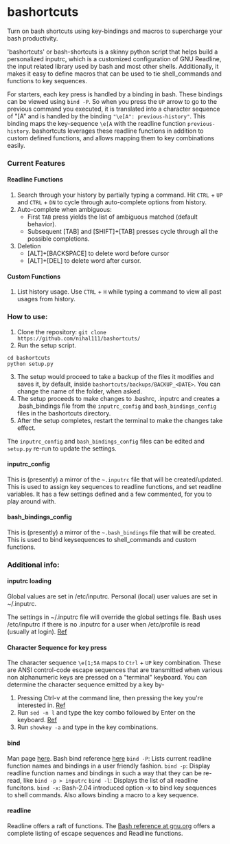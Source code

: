 # bashortcuts

Turn on bash shortcuts using key-bindings and macros to supercharge your bash productivity.

'bashortcuts' or bash-shortcuts is a skinny python script that helps build a personalized inputrc, which is a customized configuration of GNU Readline, the input related library used by bash and most other shells. Additionally, it makes it easy to define macros that can be used to tie shell_commands and functions to key sequences.

For starters, each key press is handled by a binding in bash. These bindings can be viewed using `bind -P`. So when you press the `UP` arrow to go to the previous command you executed, it is translated into a character sequence of "[A" and is handled by the binding `"\e[A": previous-history"`. This binding maps the key-sequence `\e[A` with the readline function `previous-history`. bashortcuts leverages these readline functions in addition to custom defined functions, and allows mapping them to key combinations easily.

### Current Features
#### Readline Functions
1. Search through your history by partially typing a command. Hit `CTRL` + `UP` and `CTRL` + `DN` to cycle through auto-complete options from history.
2. Auto-complete when ambiguous: 
	- First `TAB` press yields the list of ambiguous matched (default behavior).
	- Subsequent [TAB] and [SHIFT]+[TAB] presses cycle through all the possible completions.
3. Deletion
	- [ALT]+[BACKSPACE] to delete word before cursor
	- [ALT]+[DEL] to delete word after cursor.

#### Custom Functions
1. List history usage. Use `CTRL` + `H` while typing a command to view all past usages from history.

### How to use:
1. Clone the repository: `git clone https://github.com/nihal111/bashortcuts/`
2. Run the setup script.
```
cd bashortcuts
python setup.py
```
3. The setup would proceed to take a backup of the files it modifies and saves it, by default, inside `bashortcuts/backups/BACKUP_<DATE>`. You can change the name of the folder, when asked.
4. The setup proceeds to make changes to .bashrc, .inputrc and creates a .bash_bindings file from the `inputrc_config` and `bash_bindings_config` files in the bashortcuts directory.
5. After the setup completes, restart the terminal to make the changes take effect.

The `inputrc_config` and `bash_bindings_config` files can be edited and `setup.py` re-run to update the settings.

#### inputrc_config
This is (presently) a mirror of the `~.inputrc` file that will be created/updated. This is used to assign key sequences to readline functions, and set readline variables. It has a few settings defined and a few commented, for you to play around with.

#### bash_bindings_config
This is (presently) a mirror of the `~.bash_bindings` file that will be created. This is used to bind keysequences to shell_commands and custom functions.

### Additional info:

#### inputrc loading
Global values are set in /etc/inputrc. Personal (local) user values are set in ~/.inputrc.

The settings in ~/.inputrc file will override the global settings file. Bash uses /etc/inputrc if there is no .inputrc for a user when /etc/profile is read (usually at login). [Ref](http://www.softpanorama.org/Scripting/Shellorama/Bash_as_command_interpreter/inputrc.shtml)

#### Character Sequence for key press
The character sequence `\e[1;5A` maps to `Ctrl` + `UP` key combination.
These are ANSI control-code escape sequences that are transmitted when various non alphanumeric keys are pressed on a "terminal" keyboard. You can determine the character sequence emitted by a key by-
1. Pressing Ctrl-v at the command line, then pressing the key you're interested in. [Ref](https://stackoverflow.com/questions/4200800/in-bash-how-do-i-bind-a-function-key-to-a-command)
2. Run `sed -n l` and type the key combo followed by Enter on the keyboard. [Ref](https://unix.stackexchange.com/questions/76566/where-do-i-find-a-list-of-terminal-key-codes-to-remap-shortcuts-in-bash)
3. Run `showkey -a` and type in the key combinations.


#### bind
Man page [here](https://ss64.com/bash/bind.html). Bash bind reference [here](https://www.gnu.org/software/bash/manual/bashref.html#Bash-Builtins)
`bind -P`: Lists current readline function names and bindings in a user friendly fashion.
`bind -p`: Display readline function names and bindings in such a way that they can be re-read, like `bind -p > inputrc`
`bind -l`: Displays the list of all readline funcitons.
`bind -x`: Bash-2.04 introduced option -x to bind key sequences to shell commands. Also allows binding a macro to a key sequence.

#### readline
Readline offers a raft of functions. The [Bash reference at gnu.org](https://www.gnu.org/software/bash/manual/bashref.html#Command-Line-Editing) offers a complete listing of escape sequences and Readline functions.
